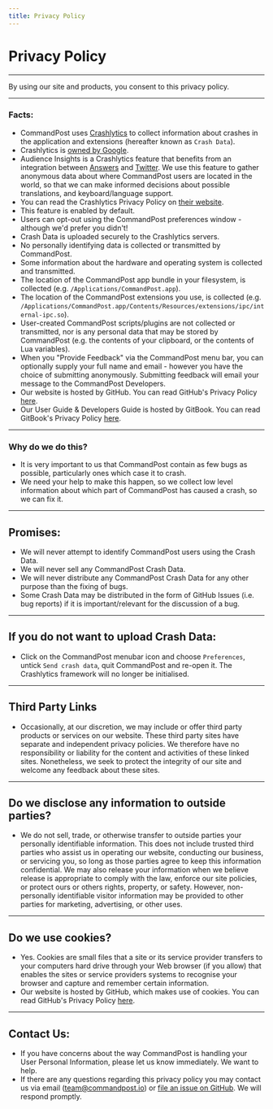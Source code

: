 ```yaml
---
title: Privacy Policy
---
```


# Privacy Policy
---

By using our site and products, you consent to this privacy policy.

---

### Facts:
* CommandPost uses [Crashlytics](https://fabric.io) to collect information about crashes in the application and extensions (hereafter known as `Crash Data`).
* Crashlytics is [owned by Google](https://fabric.io/blog/fabric-joins-google).
* Audience Insights is a Crashlytics feature that benefits from an integration between [Answers](https://answers.io) and [Twitter](https://twitter.com). We use this feature to gather anonymous data about where CommandPost users are located in the world, so that we can make informed decisions about possible translations, and keyboard/language support.
* You can read the Crashlytics Privacy Policy on [their website](http://try.crashlytics.com/terms/).
* This feature is enabled by default.
* Users can opt-out using the CommandPost preferences window - although we'd prefer you didn't!
* Crash Data is uploaded securely to the Crashlytics servers.
* No personally identifying data is collected or transmitted by CommandPost.
* Some information about the hardware and operating system is collected and transmitted.
* The location of the CommandPost app bundle in your filesystem, is collected (e.g. `/Applications/CommandPost.app`).
* The location of the CommandPost extensions you use, is collected (e.g. `/Applications/CommandPost.app/Contents/Resources/extensions/ipc/internal-ipc.so`).
* User-created CommandPost scripts/plugins are not collected or transmitted, nor is any personal data that may be stored by CommandPost (e.g. the contents of your clipboard, or the contents of Lua variables).
* When you "Provide Feedback" via the CommandPost menu bar, you can optionally supply your full name and email - however you have the choice of submitting anonymously. Submitting feedback will email your message to the CommandPost Developers.
* Our website is hosted by GitHub. You can read GitHub's Privacy Policy [here](https://help.github.com/articles/github-privacy-statement/).
* Our User Guide & Developers Guide is hosted by GitBook. You can read GitBook's Privacy Policy [here](https://legacy.gitbook.com/privacy).

---

### Why do we do this?
* It is very important to us that CommandPost contain as few bugs as possible, particularly ones which case it to crash.
* We need your help to make this happen, so we collect low level information about which part of CommandPost has caused a crash, so we can fix it.

---

## Promises:
* We will never attempt to identify CommandPost users using the Crash Data.
* We will never sell any CommandPost Crash Data.
* We will never distribute any CommandPost Crash Data for any other purpose than the fixing of bugs.
* Some Crash Data may be distributed in the form of GitHub Issues (i.e. bug reports) if it is important/relevant for the discussion of a bug.

---

## If you do not want to upload Crash Data:
* Click on the CommandPost menubar icon and choose `Preferences`, untick `Send crash data`, quit CommandPost and re-open it. The Crashlytics framework will no longer be initialised.

---

## Third Party Links
* Occasionally, at our discretion, we may include or offer third party products or services on our website. These third party sites have separate and independent privacy policies. We therefore have no responsibility or liability for the content and activities of these linked sites. Nonetheless, we seek to protect the integrity of our site and welcome any feedback about these sites.

---

## Do we disclose any information to outside parties?
* We do not sell, trade, or otherwise transfer to outside parties your personally identifiable information. This does not include trusted third parties who assist us in operating our website, conducting our business, or servicing you, so long as those parties agree to keep this information confidential. We may also release your information when we believe release is appropriate to comply with the law, enforce our site policies, or protect ours or others rights, property, or safety. However, non-personally identifiable visitor information may be provided to other parties for marketing, advertising, or other uses.

---

## Do we use cookies?
* Yes. Cookies are small files that a site or its service provider transfers to your computers hard drive through your Web browser (if you allow) that enables the sites or service providers systems to recognise your browser and capture and remember certain information.
* Our website is hosted by GitHub, which makes use of cookies. You can read GitHub's Privacy Policy [here](https://help.github.com/articles/github-privacy-statement/).

---

## Contact Us:
* If you have concerns about the way CommandPost is handling your User Personal Information, please let us know immediately. We want to help.
* If there are any questions regarding this privacy policy you may contact us via email (team@commandpost.io) or [file an issue on GitHub](https://github.com/CommandPost/CommandPost/issues). We will respond promptly.